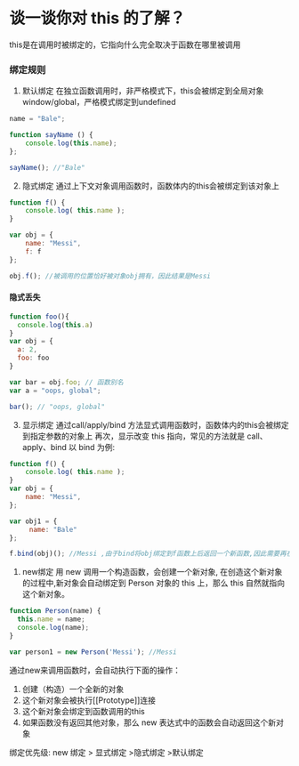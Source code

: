 谈一谈你对 this 的了解？
====

this是在调用时被绑定的，它指向什么完全取决于函数在哪里被调用

### 绑定规则
1. 默认绑定
在独立函数调用时，非严格模式下，this会被绑定到全局对象window/global，严格模式绑定到undefined
```JavaScript
name = "Bale";

function sayName () {
    console.log(this.name);
};

sayName(); //"Bale"
```

2. 隐式绑定
通过上下文对象调用函数时，函数体内的this会被绑定到该对象上
```JavaScript
function f() {
    console.log( this.name );
}

var obj = {
    name: "Messi",
    f: f
};

obj.f(); //被调用的位置恰好被对象obj拥有，因此结果是Messi
```

#### 隐式丢失


```JavaScript
function foo(){
  console.log(this.a)
}
var obj = {
  a: 2,
  foo: foo
}

var bar = obj.foo; // 函数别名
var a = "oops, global";

bar(); // "oops, global"
```

3. 显示绑定 
通过call/apply/bind 方法显式调用函数时，函数体内的this会被绑定到指定参数的对象上
再次，显示改变 this 指向，常见的方法就是 call、apply、bind
   以 bind 为例:

```JavaScript
function f() {
    console.log( this.name );
}
var obj = {
    name: "Messi",
};

var obj1 = {
     name: "Bale"
};

f.bind(obj)(); //Messi ,由于bind将obj绑定到f函数上后返回一个新函数,因此需要再在后面加上括号进行执行,这是bind与apply和call的区别

```

1. new绑定
   用 new 调用一个构造函数，会创建一个新对象, 在创造这个新对象的过程中,新对象会自动绑定到 Person 对象的 this 上，那么 this 自然就指向这个新对象。

```JavaScript
function Person(name) {
  this.name = name;
  console.log(name);
}

var person1 = new Person('Messi'); //Messi
```

通过new来调用函数时，会自动执行下面的操作：
1. 创建（构造）一个全新的对象
2. 这个新对象会被执行[[Prototype]]连接
3. 这个新对象会绑定到函数调用的this
4. 如果函数没有返回其他对象，那么 new 表达式中的函数会自动返回这个新对象

绑定优先级: new 绑定 > 显式绑定 >隐式绑定 >默认绑定
